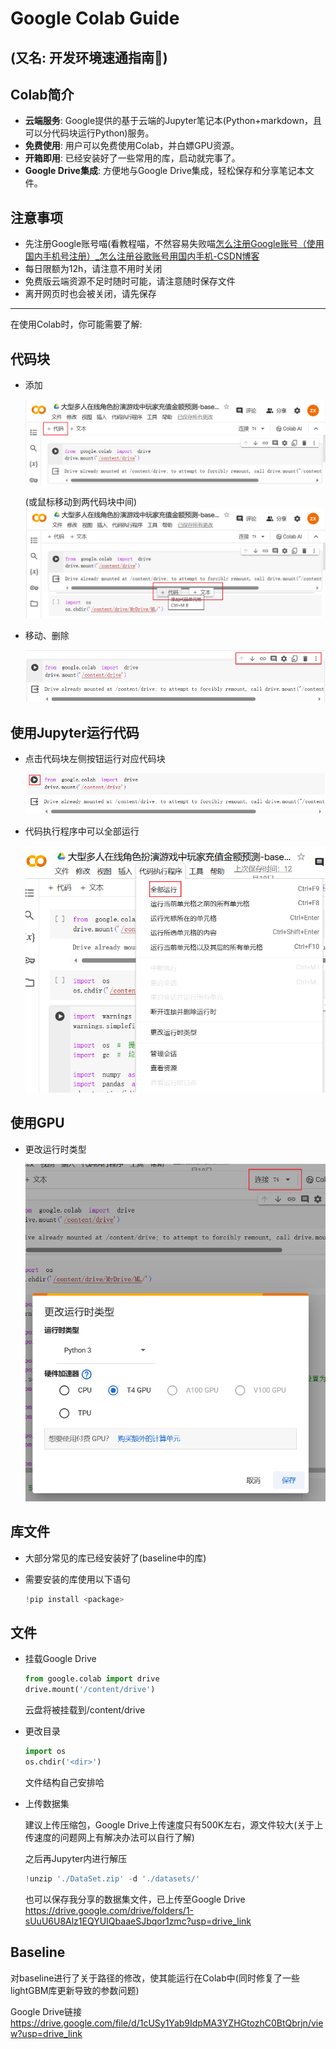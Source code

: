 # Google Colab Guide

## (又名: 开发环境速通指南🤗)

## Colab简介

- **云端服务**: Google提供的基于云端的Jupyter笔记本(Python+markdown，且可以分代码块运行Python)服务。
- **免费使用**: 用户可以免费使用Colab，并白嫖GPU资源。
- **开箱即用**: 已经安装好了一些常用的库，启动就完事了。
- **Google Drive集成**: 方便地与Google Drive集成，轻松保存和分享笔记本文件。

## 注意事项

* 先注册Google账号喵(看教程喵，不然容易失败喵[怎么注册Google账号（使用国内手机号注册）_怎么注册谷歌账号用国内手机-CSDN博客](https://blog.csdn.net/qq_58035032/article/details/130402279)
* 每日限额为12h，请注意不用时关闭
* 免费版云端资源不足时随时可能，请注意随时保存文件
* 离开网页时也会被关闭，请先保存

---

在使用Colab时，你可能需要了解:

## 代码块

* 添加

  ![Snipaste_2023-12-19_01-15-14](./photo/Snipaste_2023-12-19_01-15-14.png)

  (或鼠标移动到两代码块中间)![Snipaste_2023-12-19_01-15-39](./photo/Snipaste_2023-12-19_01-15-39.png)

* 移动、删除

  ![Snipaste_2023-12-19_01-14-59](./photo/Snipaste_2023-12-19_01-14-59.png)

## 使用Jupyter运行代码

* 点击代码块左侧按钮运行对应代码块

  ![Snipaste_2023-12-19_01-12-27](./photo/Snipaste_2023-12-19_01-12-27.png)

* 代码执行程序中可以全部运行

  ![Snipaste_2023-12-19_01-13-38](./photo/Snipaste_2023-12-19_01-13-38.png)

## 使用GPU

* 更改运行时类型

  ![Snipaste_2023-12-19_01-11-10](./photo/Snipaste_2023-12-19_01-11-10.png)

## 库文件

* 大部分常见的库已经安装好了(baseline中的库)

* 需要安装的库使用以下语句

  ```python
  !pip install <package>
  ```

## 文件

* 挂载Google Drive

  ``` python
  from google.colab import drive
  drive.mount('/content/drive')
  ```

  云盘将被挂载到/content/drive

* 更改目录

  ```Python
  import os
  os.chdir('<dir>')
  ```

  文件结构自己安排哈

* 上传数据集

  建议上传压缩包，Google Drive上传速度只有500K左右，源文件较大(关于上传速度的问题网上有解决办法可以自行了解)

  之后再Jupyter内进行解压

  ```python
  !unzip './DataSet.zip' -d './datasets/'
  ```

  也可以保存我分享的数据集文件，已上传至Google Drive https://drive.google.com/drive/folders/1-sUuU6U8Alz1EQYUIQbaaeSJbqor1zmc?usp=drive_link

## Baseline

对baseline进行了关于路径的修改，使其能运行在Colab中(同时修复了一些lightGBM库更新导致的参数问题)

Google Drive链接 https://drive.google.com/file/d/1cUSy1Yab9IdpMA3YZHGtozhC0BtQbrjn/view?usp=drive_link

